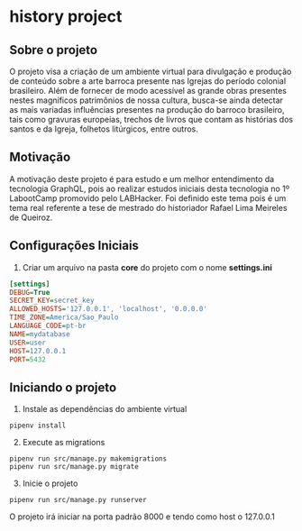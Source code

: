 # history project

## Sobre o projeto

O projeto visa a criação de um ambiente virtual para divulgação e produção de conteúdo sobre a arte barroca presente nas Igrejas do período colonial brasileiro. Além de fornecer de modo acessível as grande obras presentes nestes magníficos patrimônios de nossa cultura, busca-se ainda detectar as mais variadas influências presentes na produção do barroco brasileiro, tais como gravuras europeias, trechos de livros que contam as histórias dos santos e da Igreja, folhetos litúrgicos, entre outros.

## Motivação

A motivação deste projeto é para estudo e um melhor entendimento da tecnologia GraphQL, pois ao realizar
estudos iniciais desta tecnologia no 1º LabootCamp promovido pelo LABHacker. Foi definido este tema pois
é um tema real referente a tese de mestrado do historiador Rafael Lima Meireles de Queiroz.

## Configurações Iniciais

1. Criar um arquivo na pasta **core** do projeto com o nome **settings.ini**

```ini
[settings]
DEBUG=True
SECRET_KEY=secret_key
ALLOWED_HOSTS='127.0.0.1', 'localhost', '0.0.0.0'
TIME_ZONE=America/Sao_Paulo
LANGUAGE_CODE=pt-br
NAME=mydatabase
USER=user
HOST=127.0.0.1
PORT=5432
```

## Iniciando o projeto

1. Instale as dependências do ambiente virtual

```console
pipenv install
```

2. Execute as migrations

```console
pipenv run src/manage.py makemigrations
pipenv run src/manage.py migrate
```

3. Inicie o projeto

```console
pipenv run src/manage.py runserver
```

O projeto irá iniciar na porta padrão 8000 e tendo como host o 127.0.0.1
